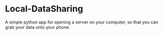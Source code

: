 # Local-DataSharing
A simple python app for opening a server οn your computer, so that you can grab your data οnto your phone.
